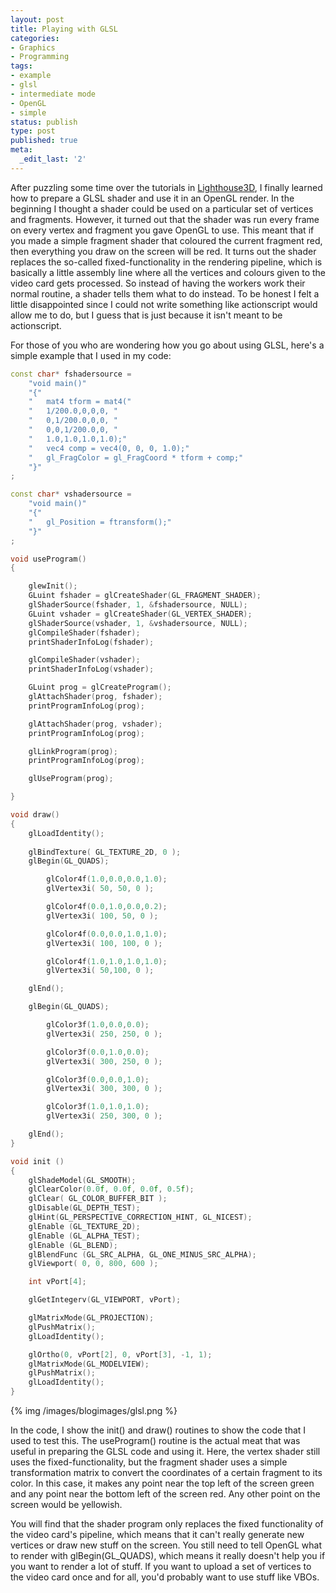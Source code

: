```yaml
---
layout: post
title: Playing with GLSL
categories:
- Graphics
- Programming
tags:
- example
- glsl
- intermediate mode
- OpenGL
- simple
status: publish
type: post
published: true
meta:
  _edit_last: '2'
---
```

After puzzling some time over the tutorials in <a href="http://www.lighthouse3d.com/opengl/glsl/">Lighthouse3D</a>, I finally learned how to prepare a GLSL shader and use it in an OpenGL render. In the beginning I thought a shader could be used on a particular set of vertices and fragments. However, it turned out that the shader was run every frame on every vertex and fragment you gave OpenGL to use. This meant that if you made a simple fragment shader that coloured the current fragment red, then everything you draw on the screen will be red. It turns out the shader replaces the so-called fixed-functionality in the rendering pipeline, which is basically a little assembly line where all the vertices and colours given to the video card gets processed. So instead of having the workers work their normal routine, a shader tells them what to do instead. To be honest I felt a little disappointed since I could not write something like actionscript would allow me to do, but I guess that is just because it isn't meant to be actionscript.

<!--more-->

For those of you who are wondering how you go about using GLSL, here's a simple example that I used in my code:

``` c++
const char* fshadersource = 
	"void main()"
	"{"
	"	mat4 tform = mat4("
	"	1/200.0,0,0,0, "
	"	0,1/200.0,0,0, "
	"	0,0,1/200.0,0, "
	"	1.0,1.0,1.0,1.0);"
	"	vec4 comp = vec4(0, 0, 0, 1.0);"
	"	gl_FragColor = gl_FragCoord * tform + comp;"
	"}"
;

const char* vshadersource = 
	"void main()"
	"{"
	"	gl_Position = ftransform();"
	"}"
;

void useProgram()
{

	glewInit();
	GLuint fshader = glCreateShader(GL_FRAGMENT_SHADER);
	glShaderSource(fshader, 1, &fshadersource, NULL);
	GLuint vshader = glCreateShader(GL_VERTEX_SHADER);
	glShaderSource(vshader, 1, &vshadersource, NULL);
	glCompileShader(fshader);
	printShaderInfoLog(fshader);

	glCompileShader(vshader);
	printShaderInfoLog(vshader);

	GLuint prog = glCreateProgram();
	glAttachShader(prog, fshader);
	printProgramInfoLog(prog);

	glAttachShader(prog, vshader);
	printProgramInfoLog(prog);

	glLinkProgram(prog);
	printProgramInfoLog(prog);

	glUseProgram(prog);

}

void draw()
{
	glLoadIdentity();
	
	glBindTexture( GL_TEXTURE_2D, 0 );
	glBegin(GL_QUADS);

		glColor4f(1.0,0.0,0.0,1.0);
		glVertex3i( 50, 50, 0 );

		glColor4f(0.0,1.0,0.0,0.2);
		glVertex3i( 100, 50, 0 );

		glColor4f(0.0,0.0,1.0,1.0);
		glVertex3i( 100, 100, 0 );

		glColor4f(1.0,1.0,1.0,1.0);
		glVertex3i( 50,100, 0 );

	glEnd();

	glBegin(GL_QUADS);

		glColor3f(1.0,0.0,0.0);
		glVertex3i( 250, 250, 0 );

		glColor3f(0.0,1.0,0.0);
		glVertex3i( 300, 250, 0 );

		glColor3f(0.0,0.0,1.0);
		glVertex3i( 300, 300, 0 );

		glColor3f(1.0,1.0,1.0);
		glVertex3i( 250, 300, 0 );

	glEnd();
}

void init ()
{
	glShadeModel(GL_SMOOTH);		
	glClearColor(0.0f, 0.0f, 0.0f, 0.5f);				
	glClear( GL_COLOR_BUFFER_BIT );
	glDisable(GL_DEPTH_TEST);
	glHint(GL_PERSPECTIVE_CORRECTION_HINT, GL_NICEST);	
	glEnable (GL_TEXTURE_2D);							
	glEnable (GL_ALPHA_TEST); 
	glEnable (GL_BLEND); 
	glBlendFunc (GL_SRC_ALPHA, GL_ONE_MINUS_SRC_ALPHA);
	glViewport( 0, 0, 800, 600 );

	int vPort[4];

	glGetIntegerv(GL_VIEWPORT, vPort);

	glMatrixMode(GL_PROJECTION);
	glPushMatrix();
	glLoadIdentity();

	glOrtho(0, vPort[2], 0, vPort[3], -1, 1);
	glMatrixMode(GL_MODELVIEW);
	glPushMatrix();
	glLoadIdentity();
}

```

{% img /images/blogimages/glsl.png %}

In the code, I show the init() and draw() routines to show the code that I used to test this. The useProgram() routine is the actual meat that was useful in preparing the GLSL code and using it. Here, the vertex shader still uses the fixed-functionality, but the fragment shader uses a simple transformation matrix to convert the coordinates of a certain fragment to its color. In this case, it makes any point near the top left of the screen green and any point near the bottom left of the screen red. Any other point on the screen would be yellowish.

You will find that the shader program only replaces the fixed functionality of the video card's pipeline, which means that it can't really generate new vertices or draw new stuff on the screen. You still need to tell OpenGL what to render with glBegin(GL_QUADS), which means it really doesn't help you if you want to render a lot of stuff. If you want to upload a set of vertices to the video card once and for all, you'd probably want to use stuff like VBOs.
